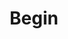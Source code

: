 ---
blog: https://blog.begin.com/
git: https://github.com/smallwins
logohandle: begin
sort: begin
title: Begin
twitter: https://x.com/begin
website: https://begin.com/
---